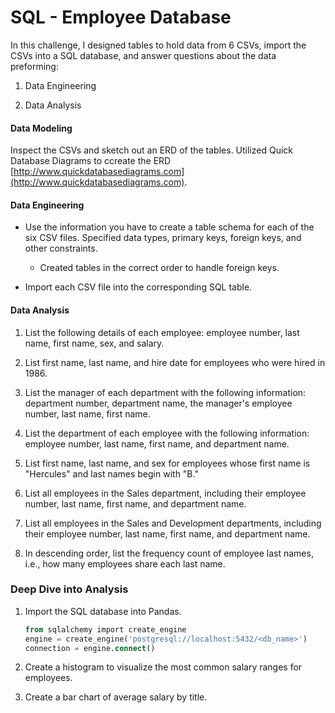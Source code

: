 # SQL - Employee Database




In this challenge, I designed tables to hold data from 6 CSVs, import the CSVs into a SQL database, and answer questions about the data preforming:

1. Data Engineering

2. Data Analysis

#### Data Modeling

Inspect the CSVs and sketch out an ERD of the tables. Utilized Quick Database Diagrams to ccreate the ERD [http://www.quickdatabasediagrams.com](http://www.quickdatabasediagrams.com).

#### Data Engineering

* Use the information you have to create a table schema for each of the six CSV files. Specified data types, primary keys, foreign keys, and other constraints.

  * Created tables in the correct order to handle foreign keys.

* Import each CSV file into the corresponding SQL table. 

#### Data Analysis

1. List the following details of each employee: employee number, last name, first name, sex, and salary.

2. List first name, last name, and hire date for employees who were hired in 1986.

3. List the manager of each department with the following information: department number, department name, the manager's employee number, last name, first name.

4. List the department of each employee with the following information: employee number, last name, first name, and department name.

5. List first name, last name, and sex for employees whose first name is "Hercules" and last names begin with "B."

6. List all employees in the Sales department, including their employee number, last name, first name, and department name.

7. List all employees in the Sales and Development departments, including their employee number, last name, first name, and department name.

8. In descending order, list the frequency count of employee last names, i.e., how many employees share each last name.

### Deep Dive into Analysis

1. Import the SQL database into Pandas. 

   ```sql
   from sqlalchemy import create_engine
   engine = create_engine('postgresql://localhost:5432/<db_name>')
   connection = engine.connect()
   ```
2. Create a histogram to visualize the most common salary ranges for employees.

3. Create a bar chart of average salary by title.


